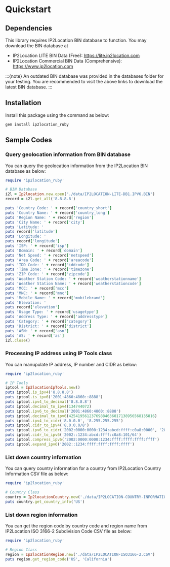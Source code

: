 # Quickstart

## Dependencies

This library requires IP2Location BIN database to function. You may download the BIN database at

-   IP2Location LITE BIN Data (Free): <https://lite.ip2location.com>
-   IP2Location Commercial BIN Data (Comprehensive):
    <https://www.ip2location.com>

:::{note}
An outdated BIN database was provided in the databases folder for your testing. You are recommended to visit the above links to download the latest BIN database.
:::

## Installation

Install this package using the command as below:

```
gem install ip2location_ruby
```

## Sample Codes

### Query geolocation information from BIN database

You can query the geolocation information from the IP2Location BIN database as below:

```ruby
require 'ip2location_ruby'

# BIN Database
i2l = Ip2location.new.open("./data/IP2LOCATION-LITE-DB1.IPV6.BIN")
record = i2l.get_all('8.8.8.8')

puts 'Country Code: ' + record['country_short']
puts 'Country Name: ' + record['country_long']
puts 'Region Name: ' + record['region']
puts 'City Name: ' + record['city']
puts 'Latitude: '
puts record['latitude']
puts 'Longitude: '
puts record['longitude']
puts 'ISP: ' + record['isp']
puts 'Domain: ' + record['domain']
puts 'Net Speed: ' + record['netspeed']
puts 'Area Code: ' + record['areacode']
puts 'IDD Code: ' + record['iddcode']
puts 'Time Zone: ' + record['timezone']
puts 'ZIP Code: ' + record['zipcode']
puts 'Weather Station Code: ' + record['weatherstationname']
puts 'Weather Station Name: ' + record['weatherstationcode']
puts 'MCC: ' + record['mcc']
puts 'MNC: ' + record['mnc']
puts 'Mobile Name: ' + record['mobilebrand']
puts 'Elevation: '
puts record['elevation']
puts 'Usage Type: ' + record['usagetype']
puts 'Address Type: ' + record['addresstype']
puts 'Category: ' + record['category']
puts 'District: ' + record['district']
puts 'ASN: ' + record['asn']
puts 'AS: ' + record['as']
i2l.close()
```

### Processing IP address using IP Tools class

You can manupulate IP address, IP number and CIDR as below:

```ruby
require 'ip2location_ruby'

# IP Tools
iptool = Ip2locationIpTools.new()
puts iptool.is_ipv4('8.8.8.8')
puts iptool.is_ipv6('2001:4860:4860::8888')
puts iptool.ipv4_to_decimal('8.8.8.8')
puts iptool.decimal_to_ipv4(134744072)
puts iptool.ipv6_to_decimal('2001:4860:4860::8888')
puts iptool.decimal_to_ipv6(42541956123769884636017138956568135816)
puts iptool.ipv4_to_cidr('8.0.0.0', '8.255.255.255')
puts iptool.cidr_to_ipv4('8.0.0.0/8')
puts iptool.ipv6_to_cidr('2002:0000:0000:1234:abcd:ffff:c0a8:0000', '2002:0000:0000:1234:ffff:ffff:ffff:ffff')
puts iptool.cidr_to_ipv6('2002::1234:abcd:ffff:c0a8:101/64')
puts iptool.compress_ipv6('2002:0000:0000:1234:ffff:ffff:ffff:ffff')
puts iptool.expand_ipv6('2002::1234:ffff:ffff:ffff:ffff')
```

### List down country information

You can query country information for a country from IP2Location Country Information CSV file as below:

```ruby
require 'ip2location_ruby'

# Country Class
country = Ip2locationCountry.new('./data/IP2LOCATION-COUNTRY-INFORMATION-BASIC.CSV')
puts country.get_country_info('US')
```

### List down region information

You can get the region code by country code and region name from IP2Location ISO 3166-2 Subdivision Code CSV file as below:

```ruby
require 'ip2location_ruby'

# Region Class
region = Ip2locationRegion.new('./data/IP2LOCATION-ISO3166-2.CSV')
puts region.get_region_code('US', 'California')
```